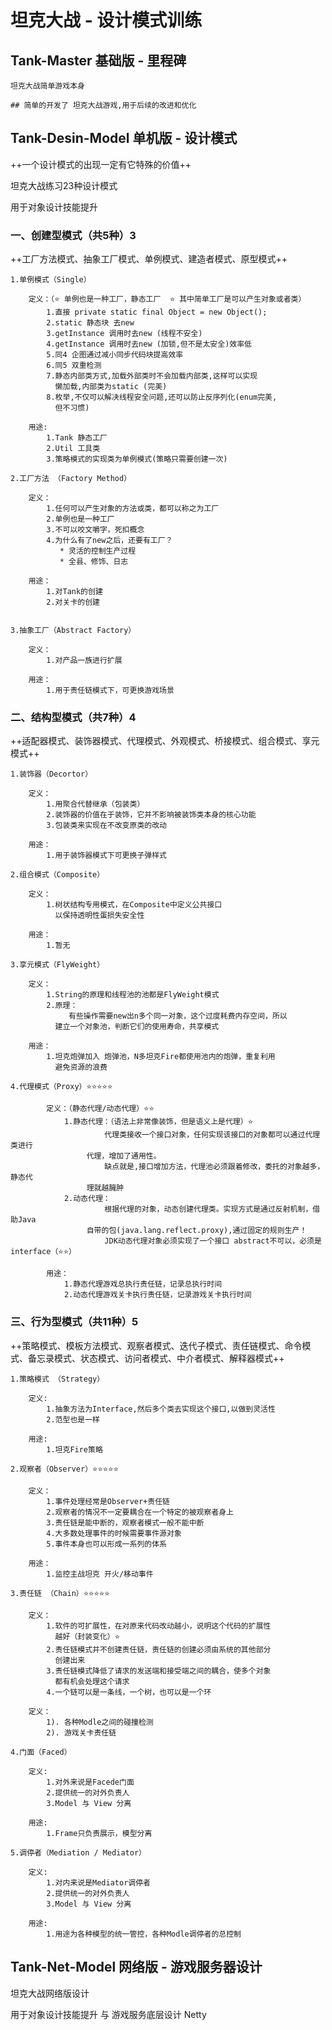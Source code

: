 # 坦克大战 - 设计模式训练



## Tank-Master 基础版 - 里程碑

```
坦克大战简单游戏本身

## 简单的开发了 坦克大战游戏,用于后续的改进和优化
```



## Tank-Desin-Model 单机版 - 设计模式


++一个设计模式的出现一定有它特殊的价值++

坦克大战练习23种设计模式

用于对象设计技能提升

### 一、创建型模式（共5种）3

++工厂方法模式、抽象工厂模式、单例模式、建造者模式、原型模式++

    1.单例模式（Single）
    
        定义：（⭐ 单例也是一种工厂，静态工厂  ⭐ 其中简单工厂是可以产生对象或者类）️
            1.直接 private static final Object = new Object();
            2.static 静态块 去new
            3.getInstance 调用时去new (线程不安全)
            4.getInstance 调用时去new (加锁,但不是太安全)效率低
            5.同4 企图通过减小同步代码块提高效率
            6.同5 双重检测
            7.静态内部类方式,加载外部类时不会加载内部类,这样可以实现
              懒加载,内部类为static (完美)
            8.枚举,不仅可以解决线程安全问题,还可以防止反序列化(enum完美,
              但不习惯)
        
        用途:
            1.Tank 静态工厂
            2.Util 工具类
            3.策略模式的实现类为单例模式(策略只需要创建一次)
    
    2.工厂方法 （Factory Method）
        
        定义：
            1.任何可以产生对象的方法或类，都可以称之为工厂
            2.单例也是一种工厂
            3.不可以咬文嚼字，死扣概念
            4.为什么有了new之后，还要有工厂？
               * 灵活的控制生产过程
               * 全县、修饰、日志
            
        用途：
            1.对Tank的创建
            2.对关卡的创建    
        
    
    3.抽象工厂（Abstract Factory）
    
        定义：
            1.对产品一族进行扩展
        
        用途：
            1.用于责任链模式下，可更换游戏场景 

### 二、结构型模式（共7种）4

++适配器模式、装饰器模式、代理模式、外观模式、桥接模式、组合模式、享元模式++

    1.装饰器（Decortor）
    
        定义：
            1.用聚合代替继承（包装类）
            2.装饰器的价值在于装饰，它并不影响被装饰类本身的核心功能
            3.包装类来实现在不改变原类的改动
        
        用途：
            1.用于装饰器模式下可更换子弹样式

    2.组合模式（Composite）
    
        定义：
            1.树状结构专用模式，在Composite中定义公共接口
              以保持透明性蛋损失安全性
        
        用途：
            1.暂无
            
    3.享元模式（FlyWeight）
    
        定义：
            1.String的原理和线程池的池都是FlyWeight模式
            2.原理：
                 有些操作需要new出n多个同一对象，这个过度耗费内存空间，所以
              建立一个对象池，判断它们的使用寿命，共享模式
              
        用途：
            1.坦克炮弹加入 炮弹池，N多坦克Fire都使用池内的炮弹，重复利用
              避免资源的浪费
              
    4.代理模式（Proxy）⭐️⭐️⭐️⭐️⭐️
        
            定义：（静态代理/动态代理）⭐️⭐️
                1.静态代理：（语法上非常像装饰，但是语义上是代理）️⭐
                         代理类接收一个接口对象，任何实现该接口的对象都可以通过代理类进行
                     代理，增加了通用性。
                         缺点就是,接口增加方法，代理池必须跟着修改，委托的对象越多，静态代
                     理就越臃肿
                2.动态代理：
                         根据代理的对象，动态创建代理类。实现方式是通过反射机制，借助Java
                     自带的包(java.lang.reflect.proxy),通过固定的规则生产！
                         JDK动态代理对象必须实现了一个接口 abstract不可以，必须是interface（⭐️⭐️）             
                  
            用途：
                1.静态代理游戏总执行责任链，记录总执行时间  
                2.动态代理游戏关卡执行责任链，记录游戏关卡执行时间        
                    

### 三、行为型模式（共11种）5

++策略模式、模板方法模式、观察者模式、迭代子模式、责任链模式、命令模式、备忘录模式、状态模式、访问者模式、中介者模式、解释器模式++

    1.策略模式 （Strategy）
    
        定义:
            1.抽象方法为Interface,然后多个类去实现这个接口,以做到灵活性
            2.范型也是一样    
    
        用途:
            1.坦克Fire策略
    
    2.观察者（Observer）⭐️⭐️⭐️⭐️⭐️
    
        定义：
            1.事件处理经常是Observer+责任链
            2.观察者的情况不一定要耦合在一个特定的被观察者身上
            3.责任链是能中断的，观察者模式一般不能中断
            4.大多数处理事件的时候需要事件源对象
            5.事件本身也可以形成一系列的体系
    
        用途：
            1.监控主战坦克 开火/移动事件   

    3.责任链 （Chain）⭐️⭐️⭐️⭐️⭐
    
        定义：
            1.软件的可扩展性，在对原来代码改动越小，说明这个代码的扩展性
              越好（封装变化）⭐️
            2.责任链模式并不创建责任链，责任链的创建必须由系统的其他部分
              创建出来
            3.责任链模式降低了请求的发送端和接受端之间的耦合，使多个对象
              都有机会处理这个请求
            4.一个链可以是一条线，一个树，也可以是一个环
    
    	定义：
            1). 各种Modle之间的碰撞检测
            2). 游戏关卡责任链

    4.门面（Faced）
    	
        定义:
            1.对外来说是Facede门面
            2.提供统一的对外负责人
            3.Model 与 View 分离
        
        用途:
            1.Frame只负责展示，模型分离
    
    5.调停者（Mediation / Mediator）
    
        定义:
            1.对内来说是Mediator调停者
            2.提供统一的对外负责人
            3.Model 与 View 分离
        
        用途:
            1.用途为各种模型的统一管控，各种Modle调停者的总控制



## Tank-Net-Model 网络版 - 游戏服务器设计


坦克大战网络版设计

用于对象设计技能提升 与 游戏服务底层设计 Netty




